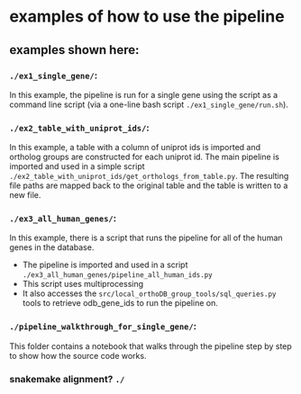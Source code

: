 # examples of how to use the pipeline

## examples shown here:

### `./ex1_single_gene/`:

In this example, the pipeline is run for a single gene using the script as a command line script (via a one-line bash script `./ex1_single_gene/run.sh`).

### `./ex2_table_with_uniprot_ids/`:

In this example, a table with a column of uniprot ids is imported and ortholog groups are constructed for each uniprot id. The main pipeline is imported and used in a simple script `./ex2_table_with_uniprot_ids/get_orthologs_from_table.py`. The resulting file paths are mapped back to the original table and the table is written to a new file. <br>

### `./ex3_all_human_genes/`:
In this example, there is a script that runs the pipeline for all of the human genes in the database.
- The pipeline is imported and used in a script `./ex3_all_human_genes/pipeline_all_human_ids.py`
- This script uses multiprocessing
- It also accesses the `src/local_orthoDB_group_tools/sql_queries.py` tools to retrieve odb_gene_ids to run the pipeline on.

### `./pipeline_walkthrough_for_single_gene/`:

This folder contains a notebook that walks through the pipeline step by step to show how the source code works.

###  snakemake alignment? `./`



